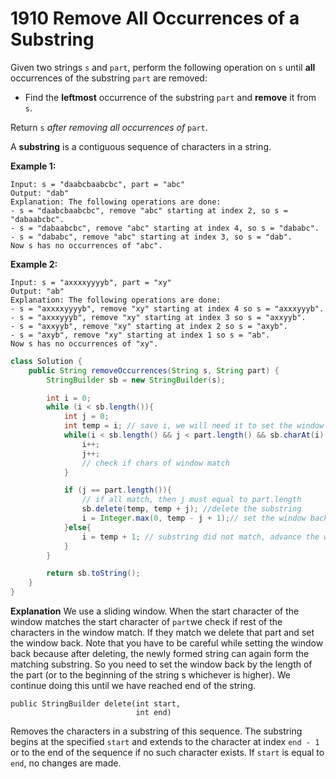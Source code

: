 # 1910 Remove All Occurrences of a Substring

Given two strings `s` and `part`, perform the following operation on `s` until **all** occurrences of the substring `part` are removed:

- Find the **leftmost** occurrence of the substring `part` and **remove** it from `s`.

Return `s` *after removing all occurrences of* `part`.

A **substring** is a contiguous sequence of characters in a string.

 

**Example 1:**

```
Input: s = "daabcbaabcbc", part = "abc"
Output: "dab"
Explanation: The following operations are done:
- s = "daabcbaabcbc", remove "abc" starting at index 2, so s = "dabaabcbc".
- s = "dabaabcbc", remove "abc" starting at index 4, so s = "dababc".
- s = "dababc", remove "abc" starting at index 3, so s = "dab".
Now s has no occurrences of "abc".
```

**Example 2:**

```
Input: s = "axxxxyyyyb", part = "xy"
Output: "ab"
Explanation: The following operations are done:
- s = "axxxxyyyyb", remove "xy" starting at index 4 so s = "axxxyyyb".
- s = "axxxyyyb", remove "xy" starting at index 3 so s = "axxyyb".
- s = "axxyyb", remove "xy" starting at index 2 so s = "axyb".
- s = "axyb", remove "xy" starting at index 1 so s = "ab".
Now s has no occurrences of "xy".
```

 ```java
 class Solution {
     public String removeOccurrences(String s, String part) {
         StringBuilder sb = new StringBuilder(s);
 
         int i = 0;
         while (i < sb.length()){
             int j = 0;
             int temp = i; // save i, we will need it to set the window back
             while(i < sb.length() && j < part.length() && sb.charAt(i) == part.charAt(j)){
                 i++;
                 j++;
                 // check if chars of window match
             }
 
             if (j == part.length()){
                 // if all match, then j must equal to part.length
                 sb.delete(temp, temp + j); //delete the substring
                 i = Integer.max(0, temp - j + 1);// set the window back
             }else{
                 i = temp + 1; // substring did not match, advance the window by1
             }
         }
 
         return sb.toString();
     }
 }
 ```

**Explanation** We use a sliding window. When the start character of the window matches the start character of `part`we check if rest of the characters in the window match. If they match we delete that part and set the window back. Note that you have to be careful while setting the window back because after deleting, the newly formed string can again form the matching substring. So you need to set the window back by the length of the part (or to the beginning of the string s whichever is higher). We continue doing this until we have reached end of the string.



```
public StringBuilder delete(int start,
                            int end)
```

Removes the characters in a substring of this sequence. The substring begins at the specified `start` and extends to the character at index `end - 1` or to the end of the sequence if no such character exists. If `start` is equal to `end`, no changes are made.
